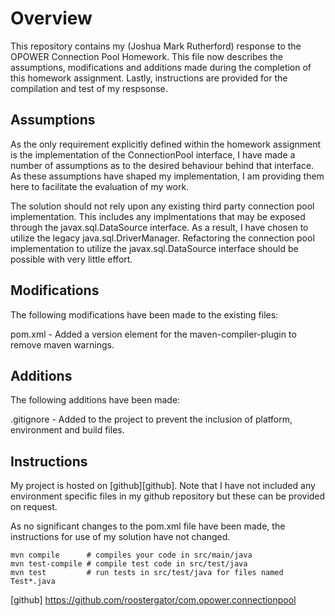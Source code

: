 # Overview

This repository contains my (Joshua Mark Rutherford) response to the OPOWER Connection Pool Homework. This file now describes the assumptions, modifications and additions made during the completion of this homework assignment.  Lastly, instructions are provided for the compilation and test of my respsonse.

## Assumptions

As the only requirement explicitly defined within the homework assignment is the implementation of the ConnectionPool interface, I have made a number of assumptions as to the desired behaviour behind that interface.  As these assumptions have shaped my implementation, I am providing them here to facilitate the evaluation of my work.

The solution should not rely upon any existing third party connection pool implementation.  This includes any implmentations that may be exposed through the javax.sql.DataSource interface.  As a result, I have chosen to utilize the legacy java.sql.DriverManager.  Refactoring the connection pool implementation to utilize the javax.sql.DataSource interface should be possible with very little effort.

## Modifications

The following modifications have been made to the existing files:

pom.xml - Added a version element for the maven-compiler-plugin to remove maven warnings. 

## Additions

The following additions have been made:

.gitignore - Added to the project to prevent the inclusion of platform, environment and build files.

## Instructions

My project is hosted on [github][github]. Note that I have not included any environment specific files in my github repository but these can be provided on request.

As no significant changes to the pom.xml file have been made, the instructions for use of my solution have not changed.

    mvn compile      # compiles your code in src/main/java
    mvn test-compile # compile test code in src/test/java
    mvn test         # run tests in src/test/java for files named Test*.java

[github] https://github.com/roostergator/com.opower.connectionpool
